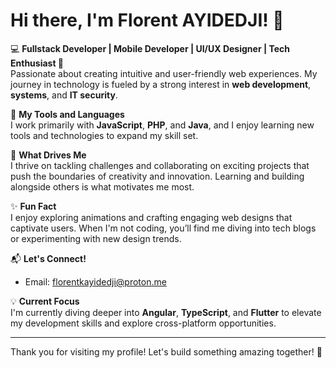 # Hi there, I'm Florent AYIDEDJI! 👋

💻 **Fullstack Developer | Mobile Developer | UI/UX Designer | Tech Enthusiast 🚀**  
Passionate about creating intuitive and user-friendly web experiences. My journey in technology is fueled by a strong interest in **web development**, **systems**, and **IT security**.

🚀 **My Tools and Languages**  
I work primarily with **JavaScript**, **PHP**, and **Java**, and I enjoy learning new tools and technologies to expand my skill set.

🌱 **What Drives Me**  
I thrive on tackling challenges and collaborating on exciting projects that push the boundaries of creativity and innovation. Learning and building alongside others is what motivates me most.

✨ **Fun Fact**  
I enjoy exploring animations and crafting engaging web designs that captivate users. When I'm not coding, you’ll find me diving into tech blogs or experimenting with new design trends.

📬 **Let's Connect!**  
- Email: [florentkayidedji@proton.me](mailto:florentkayidedji@proton.me)

💡 **Current Focus**  
I'm currently diving deeper into **Angular**, **TypeScript**, and **Flutter** to elevate my development skills and explore cross-platform opportunities.

---

Thank you for visiting my profile! Let's build something amazing together! 🚀

